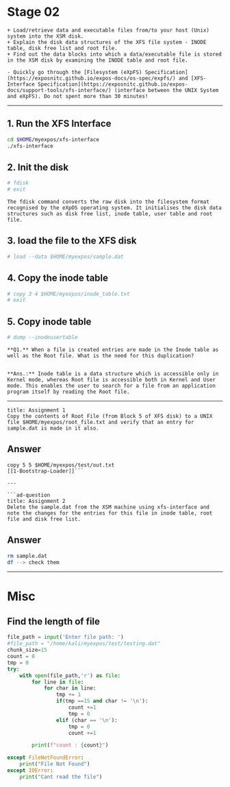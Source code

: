 # Stage 02

```ad-abstract
+ Load/retrieve data and executable files from/to your host (Unix) system into the XSM disk.
+ Explain the disk data structures of the XFS file system - INODE table, disk free list and root file.
+ Find out the data blocks into which a data/executable file is stored in the XSM disk by examining the INODE table and root file.
```

```ad-attention
- Quickly go through the [Filesystem (eXpFS) Specification](https://exposnitc.github.io/expos-docs/os-spec/expfs/) and [XFS-Interface Specification](https://exposnitc.github.io/expos-docs/support-tools/xfs-interface/) (interface between the UNIX System and eXpFS). Do not spent more than 30 minutes!
```

---
## 1. Run the XFS Interface
```bash
cd $HOME/myexpos/xfs-interface
./xfs-interface
```

## 2. Init the disk
```bash
# fdisk
# exit
```

```ad-note
The fdisk command converts the raw disk into the filesystem format recognised by the eXpOS operating system. It initialises the disk data structures such as disk free list, inode table, user table and root file.
```

## 3. load the file to the XFS disk
```bash
# load --data $HOME/myexpos/sample.dat
```

## 4. Copy the inode table
```bash
# copy 3 4 $HOME/myexpos/inode_table.txt
# exit
```

## 5. Copy inode table
```bash
# dump --inodeusertable
```

```ad-question
**Q1.** When a file is created entries are made in the Inode table as well as the Root file. What is the need for this duplication?


**Ans.:** Inode table is a data structure which is accessible only in Kernel mode, whereas Root file is accessible both in Kernel and User mode. This enables the user to search for a file from an application program itself by reading the Root file.
```

---

```ad-question
title: Assignment 1
Copy the contents of Root File (from Block 5 of XFS disk) to a UNIX file $HOME/myexpos/root_file.txt and verify that an entry for sample.dat is made in it also.
```

## Answer
```
copy 5 5 $HOME/myexpos/test/out.txt
[[1-Bootstrap-Loader]]```

---

```ad-question
title: Assignment 2
Delete the sample.dat from the XSM machine using xfs-interface and note the changes for the entries for this file in inode table, root file and disk free list.
```

## Answer
```bash
rm sample.dat
df --> check them
```

---
# Misc
## Find the length of file
```python
file_path = input('Enter file path: ')
#file_path = "/home/kali/myexpos/test/testing.dat"
chunk_size=15
count = 0
tmp = 0
try:
	with open(file_path,'r') as file:
		for line in file:
			for char in line:
				tmp += 1
				if(tmp ==15 and char != '\n'):
					count +=1
					tmp = 0
				elif (char == '\n'):
					tmp = 0
					count +=1

		print(f"count : {count}")

except FileNotFoundError:
	print("File Not Found")
except IOError:
	print("Cant read the file")
```



























